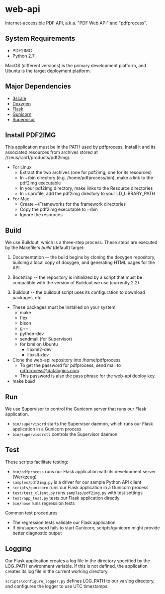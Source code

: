 # web-api

Internet-accessible PDF API, a.k.a. "PDF Web API" and "pdfprocess".

## System Requirements

* PDF2IMG
* Python 2.7

MacOS (different versions) is the primary development platform, and Ubuntu is the target deployment platform.

## Major Dependencies

* [3scale](http://3scale.net)
* [Doxygen](http://www.stack.nl/~dimitri/doxygen/)
* [Flask](http://flask.pocoo.org)
* [Gunicorn](http://gunicorn.org)
* [Supervisor](http://supervisord.org)

## Install PDF2IMG

This application must be in the PATH used by pdfprocess. Install it and its associated resources from archives stored at //zeus/raid1/products/pdf2img/.

* For Linux
    * Extract the two archives (one for pdf2img, one for its resources)
    * In ~/bin directory (e.g. /home/pdfprocess/bin), make a link to the pdf2img executable
    * In your pdf2img directory, make links to the Resource directories
    * In ~/.profile, add the pdf2img directory to your LD_LIBRARY_PATH
* For Mac
    * Create ~/Frameworks for the framework directories
    * Copy the pdf2img executable to ~/bin
    * Ignore the resources

## Build

We use Buildout, which is a three-step process. These steps are executed by the Makefile's _build_ (default) target:

1. Documentation -- the build begins by cloning the doxygen repository, building a local copy of doxygen, and generating HTML pages for the API.

2. Bootstrap -- the repository is initialized by a script that must be compatible with the version of Buildout we use (currently 2.2).

3. Buildout -- the buildout script uses its configuration to download packages, etc.

* These packages must be installed on your system
    * make
    * flex
    * bison
    * g++
    * python-dev
    * sendmail (for Supervisor)
    * for lxml on Ubuntu
        * libxml2-dev
        * libxslt-dev
* Clone the web-api repository into /home/pdfprocess
    * To get the password for pdfprocess, send mail to pdfprocess@datalogics.com.
    * This password is also the pass phrase for the web-api deploy key.
* make _build_

## Run

We use Supervisor to control the Gunicorn server that runs our Flask application.

* `bin/supervisord` starts the Supervisor daemon, which runs our Flask application in a Gunicorn process
* `bin/supervisorctl` controls the Supervisor daemon

## Test

These scripts facilitate testing:

* `bin/pdfprocess` runs our Flask application with its development server (Werkzeug)
* `samples/pdf2img.py` is a driver for our sample Python API client
* `scripts/gunicorn` runs our Flask application in a Gunicorn process
* `test/test_client.py` runs `samples/pdf2img.py` with test settings
* `test/app_test.py` tests our Flask application directly
* `bin/nose` runs regression tests

Common test procedures:
* The regression tests validate our Flask application
* If bin/supervisord fails to start Gunicorn, scripts/gunicorn might provide better diagnostic output

## Logging

Our Flask application creates a log file in the directory specified by the LOG_PATH environment variable. If this is not defined, the application creates its log file in the current working directory.

`scripts\configure_logger.py` defines LOG_PATH to our var/log directory, and configures the logger to use UTC timestamps.
